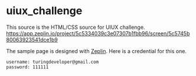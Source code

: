 # uiux_challenge

This source is the HTML/CSS source for UIUX challenge.
https://app.zeplin.io/project/5c5334039c3e07307b1fbb96/screen/5c5745b80063923541dce1b9

The sample page is designed with [Zeplin](https://zeplin.io). Here is a credential for this one.

```
username: turingdeveloper@gmail.com
password: 111111
```